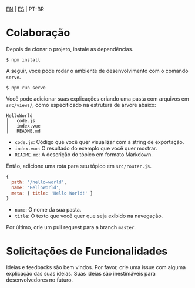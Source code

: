 [EN](CONTRIBUTING.md) | [ES](CONTRIBUTING_es.md) | PT-BR
# Colaboração

Depois de clonar o projeto, instale as dependências.

```
$ npm install
```

A seguir, você pode rodar o ambiente de desenvolvimento com o comando `serve`.

```
$ npm run serve
```

Você pode adicionar suas explicações criando uma pasta com arquivos em `src/views/`, como especificado na estrutura de árvore abaixo:

```
HelloWorld
│   code.js
│   index.vue
│   README.md
```

* `code.js`: Código que você quer visualizar com a string de exportação.
* `index.vue`: O resultado do exemplo que você quer mostrar.
* `README.md`: A descrição do tópico em formato Markdown.

Então, adicione uma rota para seu tópico em `src/router.js`.

```javascript
{
  path: '/hello-world',
  name: 'HelloWorld',
  meta: { title: 'Hello World!' }
}
```

* `name`: O nome da sua pasta.
* `title`: O texto que você quer que seja exibido na navegação.

Por último, crie um pull request para a branch `master`.

# Solicitações de Funcionalidades

Ideias e feedbacks são bem vindos. Por favor, crie uma issue com alguma explicação das suas ideias. Suas ideias são inestimáveis para desenvolvedores no futuro.
